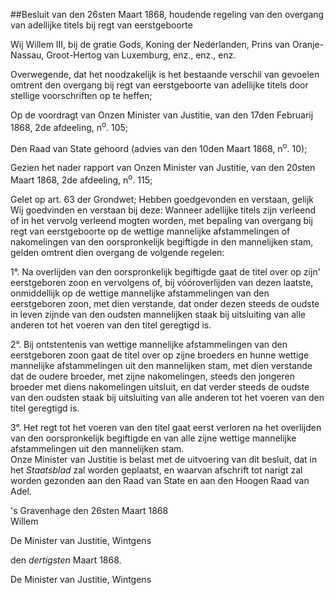 <meta http-equiv='Content-Type' content='text/html; charset=utf-8' />

##Besluit van den 26sten Maart 1868, houdende regeling van den overgang van adellijke titels bij regt van eerstgeboorte

Wij Willem III, bij de gratie Gods, Koning der Nederlanden, Prins van Oranje-Nassau, Groot-Hertog van Luxemburg, enz., enz., enz.

Overwegende, dat het noodzakelijk is het bestaande verschil van gevoelen omtrent den overgang bij regt van eerstgeboorte van adellijke titels door stellige voorschriften op te heffen;

Op de voordragt van Onzen Minister van Justitie, van den 17den Februarij 1868, 2de afdeeling, n<sup>o</sup>. 105;

Den Raad van State gehoord (advies van den 10den Maart 1868, n<sup>o</sup>. 10);

Gezien het nader rapport van Onzen Minister van Justitie, van den 20sten Maart 1868, 2de afdeeling, n<sup>o</sup>. 115;

Gelet op art. 63 der Grondwet;
Hebben goedgevonden en verstaan, gelijk Wij goedvinden en verstaan bij deze:     Wanneer adellijke titels zijn verleend of in het vervolg verleend mogten worden, met bepaling van overgang bij regt van eerstgeboorte op de wettige mannelijke afstammelingen of nakomelingen van den oorspronkelijk begiftigde in den mannelijken stam, gelden omtrent dien overgang de volgende regelen: 

1°. Na overlijden van den oorspronkelijk begiftigde gaat de titel over op zijn' eerstgeboren zoon en vervolgens of, bij vóóroverlijden van dezen laatste, onmiddellijk op de wettige mannelijke afstammelingen van den eerstgeboren zoon, met dien verstande, dat onder dezen steeds de oudste in leven zijnde van den oudsten mannelijken staak bij uitsluiting van alle anderen tot het voeren van den titel geregtigd is.  

2°. Bij ontstentenis van wettige mannelijke afstammelingen van den eerstgeboren zoon gaat de titel over op zijne broeders en hunne wettige mannelijke afstammelingen uit den mannelijken stam, met dien verstande dat de oudere broeder, met zijne nakomelingen, steeds den jongeren broeder met diens nakomelingen uitsluit, en dat verder steeds de oudste van den oudsten staak bij uitsluiting van alle anderen tot het voeren van den titel geregtigd is.  

3°. Het regt tot het voeren van den titel gaat eerst verloren na het overlijden van den oorspronkelijk begiftigde en van alle zijne wettige mannelijke afstammelingen uit den mannelijken stam.    
Onze Minister van Justitie is belast met de uitvoering van dit besluit, dat in het *Staatsblad* zal worden geplaatst, en waarvan afschrift tot narigt zal worden gezonden aan den Raad van State en aan den Hoogen Raad van Adel.   

's Gravenhage 
den 26sten Maart 1868  
Willem  

De 
Minister van Justitie, 
Wintgens   

den *dertigsten* Maart 1868.

De 
Minister van Justitie,
Wintgens

